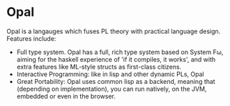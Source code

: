 # Opal

Opal is a langauges which fuses PL theory with practical language design. 
Features include:

+ Full type system. Opal has a full, rich type system based on System Fω, aiming
  for the haskell experience of 'if it compiles, it works', and with extra
  features like ML-style structs as first-class citizens.
+ Interactive Programming: like in lisp and other dynamic PLs, Opal 
+ Great Portability: Opal uses common lisp as a backend, meaning that (depending on
  implementation), you can run natively, on the JVM, embedded or even in the
  browser. 
